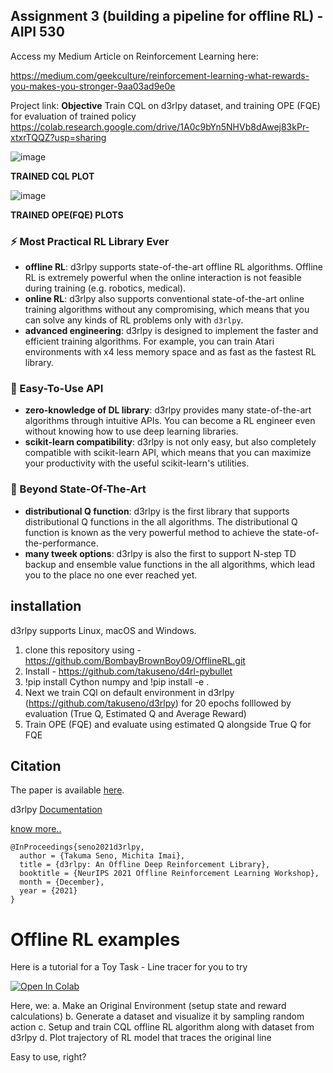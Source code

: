## Assignment 3 (building a pipeline for offline RL) - AIPI 530

Access my Medium Article on Reinforcement Learning here: 

https://medium.com/geekculture/reinforcement-learning-what-rewards-you-makes-you-stronger-9aa03ad9e0e

Project link: 
**Objective** Train CQL on d3rlpy dataset, and training OPE (FQE) for evaluation of trained policy
https://colab.research.google.com/drive/1A0c9bYn5NHVb8dAwej83kPr-xtxrTQQZ?usp=sharing

![image](https://user-images.githubusercontent.com/67541365/144878386-c89acac5-3038-4a7d-a963-05f710fe5bc1.png)

**TRAINED CQL PLOT** 

![image](https://user-images.githubusercontent.com/67541365/144878660-dad69a58-209d-4047-9bcd-52aaff6b3f52.png)

**TRAINED OPE(FQE) PLOTS**

### :zap: Most Practical RL Library Ever
- **offline RL**: d3rlpy supports state-of-the-art offline RL algorithms. Offline RL is extremely powerful when the online interaction is not feasible during training (e.g. robotics, medical).
- **online RL**: d3rlpy also supports conventional state-of-the-art online training algorithms without any compromising, which means that you can solve any kinds of RL problems only with `d3rlpy`.
- **advanced engineering**: d3rlpy is designed to implement the faster and efficient training algorithms. For example, you can train Atari environments with x4 less memory space and as fast as the fastest RL library.

### :beginner: Easy-To-Use API
- **zero-knowledge of DL library**: d3rlpy provides many state-of-the-art algorithms through intuitive APIs. You can become a RL engineer even without knowing how to use deep learning libraries.
- **scikit-learn compatibility**: d3rlpy is not only easy, but also completely compatible with scikit-learn API, which means that you can maximize your productivity with the useful scikit-learn's utilities.

### :rocket: Beyond State-Of-The-Art
- **distributional Q function**: d3rlpy is the first library that supports distributional Q functions in the all algorithms. The distributional Q function is known as the very powerful method to achieve the state-of-the-performance.
- **many tweek options**: d3rlpy is also the first to support N-step TD backup and ensemble value functions in the all algorithms, which lead you to the place no one ever reached yet.


## installation
d3rlpy supports Linux, macOS and Windows.

1. clone this repository using - https://github.com/BombayBrownBoy09/OfflineRL.git
2. Install - https://github.com/takuseno/d4rl-pybullet
3. !pip install Cython numpy  and !pip install -e .
4. Next we train CQl on default environment in d3rlpy (https://github.com/takuseno/d3rlpy) for 20 epochs folllowed by evaluation (True Q, Estimated Q and Average Reward)
5. Train OPE (FQE) and evaluate using estimated Q alongside True Q  for FQE

## Citation 

The paper is available [here](https://arxiv.org/abs/2111.03788).

d3rlpy [Documentation](https://d3rlpy.readthedocs.io/en/v0.91/)

[know more..](https://arxiv.org/abs/2111.03788)
```
@InProceedings{seno2021d3rlpy,
  author = {Takuma Seno, Michita Imai},
  title = {d3rlpy: An Offline Deep Reinforcement Library},
  booktitle = {NeurIPS 2021 Offline Reinforcement Learning Workshop},
  month = {December},
  year = {2021}
}
```

# Offline RL examples 
Here is a tutorial for a Toy Task - Line tracer for you to try

[![Open In Colab](https://colab.research.google.com/assets/colab-badge.svg)](https://colab.research.google.com/drive/1QpMMqVByz0U--fh-x_po9-Dgat9am9YU?usp=sharing)

Here, we:
a. Make an Original Environment (setup state and reward calculations)
b. Generate a dataset and visualize it by sampling random action
c. Setup and train CQL offline RL algorithm along with dataset from d3rlpy
d. Plot trajectory of RL model that traces the original line

Easy to use, right?
